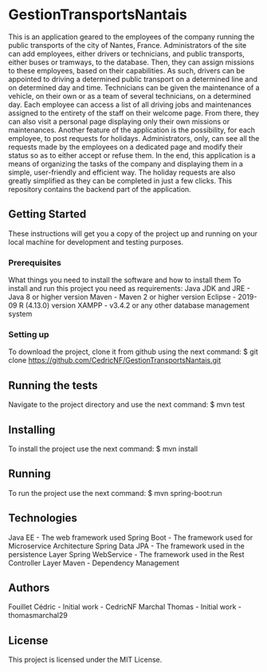 # GestionTransportsNantais
This is an application geared to the employees of the company running the public transports of the city of Nantes, France. Administrators of the site can add employees, either drivers or technicians, and public transports, either buses or tramways, to the database. Then, they can assign missions to these employees, based on their capabilities. As such, drivers can be appointed to driving a determined public transport on a determined line and on determined day and time. Technicians can be given the maintenance of a vehicle, on their own or as a team of several technicians, on a determined day.
Each employee can access a list of all driving jobs and maintenances assigned to the entirety of the staff on their welcome page. From there, they can also visit a personal page displaying only their own missions or maintenances.
Another feature of the application is the possibility, for each employee, to post requests for holidays. Administrators, only, can see all the requests made by the employees on a dedicated page and modify their status so as to either accept or refuse them.
In the end, this application is a means of organizing the tasks of the company and displaying them in a simple, user-friendly and efficient way. The holiday requests are also greatly simplified as they can be completed in just a few clicks.
This repository contains the backend part of the application.

## Getting Started
These instructions will get you a copy of the project up and running on your local machine for development and testing purposes.

### Prerequisites
What things you need to install the software and how to install them
To install and run this project you need as requirements:
Java JDK and JRE - Java 8 or higher version
Maven - Maven 2 or higher version
Eclipse - 2019-09 R (4.13.0) version
XAMPP - v3.4.2 or any other database management system

### Setting up
To download the project, clone it from github using the next command:
$ git clone https://github.com/CedricNF/GestionTransportsNantais.git

## Running the tests
Navigate to the project directory and use the next command:
$ mvn test

## Installing
To install the project use the next command:
$ mvn install

## Running
To run the project use the next command:
$ mvn spring-boot:run

## Technologies
Java EE - The web framework used
Spring Boot - The framework used for Microservice Architecture
Spring Data JPA - The framework used in the persistence Layer
Spring WebService - The framework used in the Rest Controller Layer
Maven - Dependency Management

## Authors
Fouillet Cédric - Initial work - CedricNF
Marchal Thomas - Initial work - thomasmarchal29

## License
This project is licensed under the MIT License.
